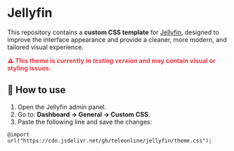 <h1>Jellyfin</h1>

<p>
  This repository contains a <strong>custom CSS template</strong> for 
  <a href="https://jellyfin.org/">Jellyfin</a>, designed to improve the interface appearance 
  and provide a cleaner, more modern, and tailored visual experience.
</p>

<p style="color: #e63946; font-weight: bold;">
  ⚠️ This theme is currently in <em>testing version</em> and may contain visual or styling issues.
</p>

<h2>🚀 How to use</h2>
<ol>
  <li>Open the Jellyfin admin panel.</li>
  <li>Go to: <strong>Dashboard → General → Custom CSS</strong>.</li>
  <li>Paste the following line and save the changes:</li>
</ol>

<pre><code class="language-css">@import url("https://cdn.jsdelivr.net/gh/teleonline/jellyfin/theme.css");</code></pre>
